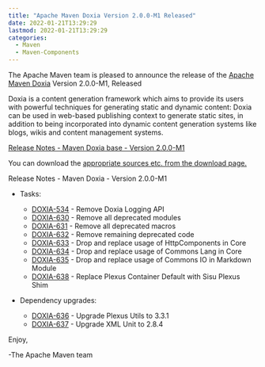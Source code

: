 ```yaml
---
title: "Apache Maven Doxia Version 2.0.0-M1 Released"
date: 2022-01-21T13:29:29
lastmod: 2022-01-21T13:29:29
categories:
  - Maven
  - Maven-Components
---
```

The Apache Maven team is pleased to announce the release of the 
[Apache Maven Doxia](https://maven.apache.org/doxia/) Version 2.0.0-M1, 
Released

Doxia is a content generation framework which aims to provide its users with powerful techniques for
generating static and dynamic content: Doxia can be used in web-based publishing context to generate
static sites, in addition to being incorporated into dynamic content generation systems like blogs,
wikis and content management systems.

<!-- more -->

[Release Notes - Maven Doxia base - Version 2.0.0-M1](https://issues.apache.org/jira/secure/ReleaseNote.jspa?projectId=12317230&version=12330562)

 
You can download the [appropriate sources etc. from the download page.][download]
 
Release Notes - Maven Doxia - Version 2.0.0-M1

* Tasks:
 
  * [DOXIA-534](https://issues.apache.org/jira/browse/DOXIA-534) - Remove Doxia Logging API
  * [DOXIA-630](https://issues.apache.org/jira/browse/DOXIA-630) - Remove all deprecated modules
  * [DOXIA-631](https://issues.apache.org/jira/browse/DOXIA-631) - Remove all deprecated macros
  * [DOXIA-632](https://issues.apache.org/jira/browse/DOXIA-632) - Remove remaining deprecated code
  * [DOXIA-633](https://issues.apache.org/jira/browse/DOXIA-633) - Drop and replace usage of HttpComponents in Core
  * [DOXIA-634](https://issues.apache.org/jira/browse/DOXIA-634) - Drop and replace usage of Commons Lang in Core
  * [DOXIA-635](https://issues.apache.org/jira/browse/DOXIA-635) - Drop and replace usage of Commons IO in Markdown Module
  * [DOXIA-638](https://issues.apache.org/jira/browse/DOXIA-638) - Replace Plexus Container Default with Sisu Plexus Shim

* Dependency upgrades:
 
  * [DOXIA-636](https://issues.apache.org/jira/browse/DOXIA-636) - Upgrade Plexus Utils to 3.3.1
  * [DOXIA-637](https://issues.apache.org/jira/browse/DOXIA-637) - Upgrade XML Unit to 2.8.4


Enjoy,

-The Apache Maven team

[download]: https://maven.apache.org/doxia/downloads.html
